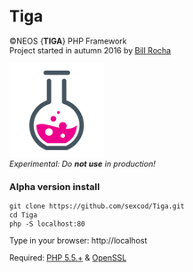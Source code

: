 # Tiga
©NEOS {**TIGA**} PHP Framework   
Project started in autumn 2016 by [Bill Rocha](https://google.com/+BillRocha)

![Experimental](https://github.com/sexcod/Tiga/blob/master/img/expicon.png)   
_Experimental: Do **not use** in production!_

### Alpha version install

    git clone https://github.com/sexcod/Tiga.git  
    cd Tiga   
    php -S localhost:80 
  
Type in your browser: http://localhost

Required: [PHP 5.5.+](http://www.php.net) & [OpenSSL](http://php.net/manual/pt_BR/openssl.installation.php)


